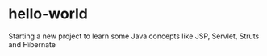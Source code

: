 # hello-world
Starting a new project to learn some Java concepts like JSP, Servlet, Struts and Hibernate
